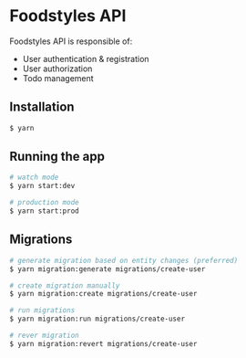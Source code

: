 # Foodstyles API

Foodstyles API is responsible of:

- User authentication & registration
- User authorization
- Todo management

## Installation

```bash
$ yarn
```

## Running the app

```bash
# watch mode
$ yarn start:dev

# production mode
$ yarn start:prod
```

## Migrations

```bash
# generate migration based on entity changes (preferred)
$ yarn migration:generate migrations/create-user

# create migration manually
$ yarn migration:create migrations/create-user

# run migrations
$ yarn migration:run migrations/create-user

# rever migration
$ yarn migration:revert migrations/create-user
```
